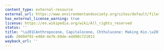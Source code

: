 ```yaml
---
content_type: external-resource
external_url: https://www.environmentandsociety.org/sites/default/files/key_docs/environmental_humanities-2015-haraway-159-65.pdf
has_external_license_warning: true
license: https://en.wikipedia.org/wiki/All_rights_reserved
status: ''
title: "\u201CAnthropocene, Capitalocene, Chthulucene: Making Kin.\u201D (PDF)"
uid: 26694f92-e48d-4e7b-b9de-ed490c721013
wayback_url: ''
---
```

